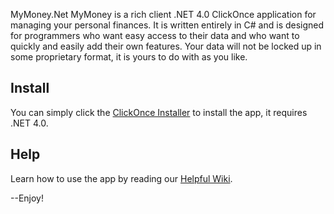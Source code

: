 MyMoney.Net
MyMoney is a rich client .NET 4.0 ClickOnce application for managing your personal finances. It is written entirely in C# and is designed for programmers who want easy access to their data and who want to quickly and easily add their own features. Your data will not be locked up in some proprietary format, it is yours to do with as you like.

## Install

You can simply click the [ClickOnce Installer](http://vteam.com/MyMoney/download/MyMoney.application) to install the app, it requires
.NET 4.0.  

## Help

Learn  how to use the app by reading our [Helpful Wiki](https://github.com/clovett/MyMoney.Net/wiki).

--Enjoy!
